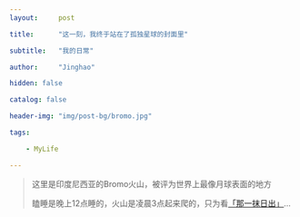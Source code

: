 ```yaml
---
layout:     post

title:      "这一刻，我终于站在了孤独星球的封面里"

subtitle:   "我的日常"

author:     "Jinghao"

hidden: false

catalog: false

header-img: "img/post-bg/bromo.jpg"

tags:

    - MyLife

---
```


> 这里是印度尼西亚的Bromo火山，被评为世界上最像月球表面的地方
>
> 瞌睡是晚上12点睡的，火山是凌晨3点起来爬的，只为看[「那一抹日出」][1]...

[1]: https://www.youtube.com/watch?v=ybNhcpH7PwY